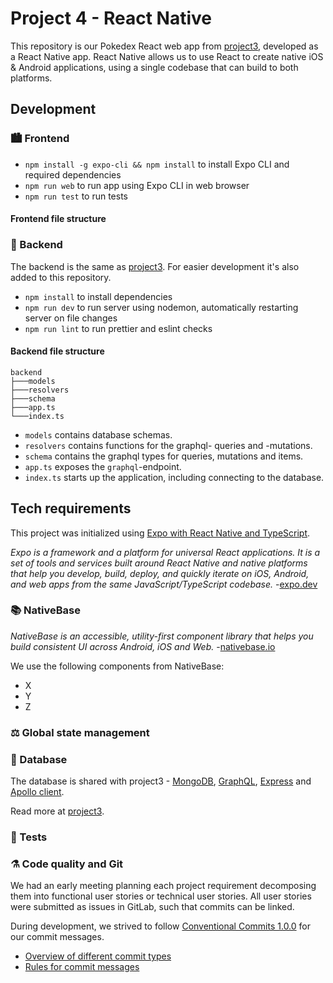 # Project 4 - React Native

This repository is  our Pokedex React web app from [project3](https://gitlab.stud.idi.ntnu.no/it2810-h21/team-15/project3), developed as a React Native app. React Native allows us to use React to create native iOS & Android applications, using a single codebase that can build to both platforms.

## Development

### 🏙 Frontend

<!-- https://docs.expo.dev/workflow/expo-cli/ -->

- `npm install -g expo-cli && npm install` to install Expo CLI and required dependencies
- `npm run web` to run app using Expo CLI in web browser
- `npm run test` to run tests

#### Frontend file structure

<!-- TODO -->

### 🌆 Backend

The backend is the same as [project3](https://gitlab.stud.idi.ntnu.no/it2810-h21/team-15/project3). For easier development it's also added to this repository.

- `npm install` to install dependencies
- `npm run dev` to run server using nodemon, automatically restarting server on file changes
- `npm run lint` to run prettier and eslint checks

#### Backend file structure

```
backend
├───models
├───resolvers
├───schema
├───app.ts
└───index.ts
```

- `models` contains database schemas.
- `resolvers` contains functions for the graphql- queries and -mutations.
- `schema` contains the graphql types for queries, mutations and items.
- `app.ts` exposes the `graphql`-endpoint.
- `index.ts` starts up the application, including connecting to the database.

## Tech requirements

This project was initialized using [Expo with React Native and TypeScript](https://reactnative.dev/docs/typescript).

_Expo is a framework and a platform for universal React applications. It is a set of tools and services built around React Native and native platforms that help you develop, build, deploy, and quickly iterate on iOS, Android, and web apps from the same JavaScript/TypeScript codebase._ -[expo.dev](https://docs.expo.dev/)

### 📚 NativeBase

_NativeBase is an accessible, utility-first component library that helps you build consistent UI across Android, iOS and Web._ -[nativebase.io](https://nativebase.io/)

We use the following components from NativeBase:

- X
- Y
- Z

### ⚖ Global state management

### 💾 Database

The database is shared with project3 - [MongoDB](https://www.mongodb.com/why-use-mongodb), [GraphQL](https://graphql.org/), [Express](https://expressjs.com/) and [Apollo client](https://www.apollographql.com/docs/react/why-apollo/).

Read more at [project3](https://gitlab.stud.idi.ntnu.no/it2810-h21/team-15/project3#-database).

### 🧪 Tests

### ⚗️ Code quality and Git

<!-- Prettier/Eslint/formatting? -->
<!-- Below is same as project3 -->

We had an early meeting planning each project requirement decomposing them into functional user stories or technical user stories. All user stories were submitted as issues in GitLab, such that commits can be linked.

During development, we strived to follow [Conventional Commits 1.0.0](https://www.conventionalcommits.org/en/v1.0.0/) for our commit messages.

- [Overview of different commit types](https://github.com/commitizen/conventional-commit-types/blob/v3.0.0/index.json)
- [Rules for commit messages](https://github.com/conventional-changelog/commitlint/tree/master/%40commitlint/config-conventional)